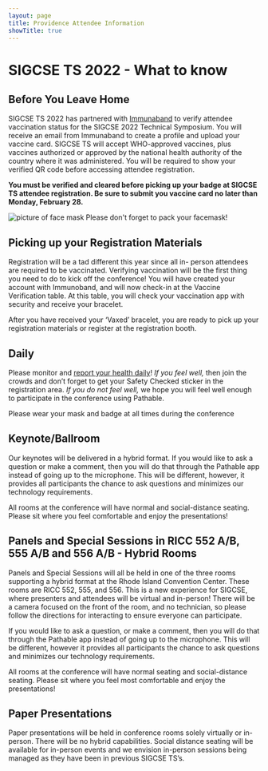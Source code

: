```yaml
---
layout: page
title: Providence Attendee Information
showTitle: true
---
```


# SIGCSE TS 2022 - What to know


## Before You Leave Home

SIGCSE TS 2022 has partnered with [Immunaband](https://www.immunaband.com) to verify attendee vaccination status for the SIGCSE 2022 Technical Symposium. You will receive an email from Immunaband to create a profile and upload your vaccine card. SIGCSE TS will accept WHO-approved vaccines, plus vaccines authorized or approved by the national health authority of the country where it was administered. You will be required to show your verified QR code before accessing attendee registration.

**You must be verified and cleared before picking up your badge at SIGCSE TS attendee registration. Be sure to submit you vaccine card no later than Monday, February 28.**

![picture of face mask](facemasks.jpeg)
Please don't forget to pack your facemask! 

## Picking up your Registration Materials

Registration will be a tad different this year since all in- person attendees are required to be vaccinated.  Verifying vaccination will be the first thing you need to do to kick off the conference!  You will have created your account with Immunoband, and will now check-in at the Vaccine Verification table.  At this table, you will check your vaccination app with security and receive your bracelet. 

After you have received your ‘Vaxed’ bracelet, you are ready to pick up your registration materials or register at the registration booth. 

## Daily

Please monitor and [report your health daily](https://docs.google.com/forms/d/1Eu-ttWn0kzKiT9Ul7WQ6U4t1heYfDO8HW5RborNmjF8/edit)!  *If you feel well,*  then join the crowds and don’t forget to get your Safety Checked sticker in the registration area. *If you do not feel well,* we hope you will feel well enough to participate in the conference using Pathable. 

Please wear your mask and badge at all times during the conference

## Keynote/Ballroom 
Our keynotes will be delivered in a hybrid format. If you would like to ask a question or make a comment, then you will do that through the Pathable app instead of going up to the microphone.   This will be different, however, it provides all participants the chance to ask questions and minimizes our technology requirements.

All rooms at the conference will have normal and social-distance seating.  Please sit where you feel comfortable and enjoy the presentations!  

## Panels and Special Sessions in RICC 552 A/B, 555 A/B and 556 A/B  - Hybrid Rooms

Panels and Special Sessions will all be held in one of the three rooms supporting a hybrid format at the Rhode Island Convention Center.  These rooms are RICC 552, 555, and 556.  This is a new experience for SIGCSE, where presenters and attendees will be virtual and in-person!  There will be a camera focused on the front of the room, and no technician, so please follow the directions for interacting to ensure everyone can participate.  

If you would like to ask a question, or make a comment, then you will do that through the Pathable app instead of going up to the microphone. This will be different, however it provides all participants the chance to ask questions and minimizes our technology requirements. 

All rooms at the conference will have normal seating and social-distance seating.  Please sit where you feel most comfortable and enjoy the presentations!

## Paper Presentations

Paper presentations will be held in conference rooms solely virtually or in-person. There will be no hybrid capabilities.  Social distance seating will be available for in-person events and we envision in-person sessions being managed as they have been in previous SIGCSE TS’s. 
